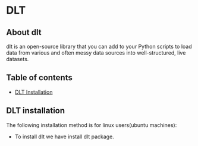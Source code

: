# DLT
## About dlt
dlt is an open-source library that you can add to your Python scripts to load data from various and often messy data sources into well-structured, live datasets.
## Table of contents
* [DLT Installation](#DLT-Installation)
## DLT installation
The following installation method is for linux users(ubuntu machines):
* To install dlt we have install dlt package.
